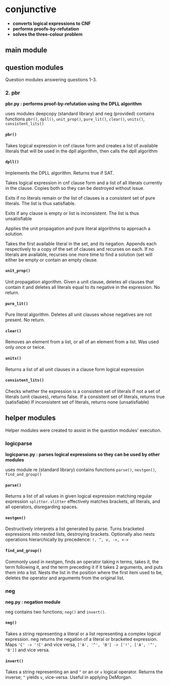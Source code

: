 # conjunctive
* __converts logical expressions to CNF__
* __performs proofs-by-refutation__
* __solves the three-colour problem__

## main module

## question modules
Question modules answering questions 1-3.

### 2. pbr
__pbr.py : performs proof-by-refutation using the DPLL algorithm__

uses modules deepcopy (standard library) and neg (provided)
contains functions `pbr()`, `dpll()`, `unit_prop()`, `pure_lit()`, `clear()`, `units()`, `consistent_lits()`

#### `pbr()`
Takes logical expression in cnf clause form and creates a list of available literals that will be used in the dpll algorithm, then calls the dpll algorithm

#### `dpll()`
Implements the DPLL algorithm. Returns true if SAT.

Takes logical expression in cnf clause form and a list of all literals currently in the clause. Copies both so they can be destroyed without issue.

Exits if no literals remain or the list of clauses is a consistent set of pure literals. The list is thus satisfiable.

Exits if any clause is empty or list is inconsistent. The list is thus unsatisfiable

Applies the unit propagation and pure literal algorithms to approach a solution.

Takes the first available literal in the set, and its negation. Appends each respectively to a copy of the set of clauses and recurses on each. If no literals are available, recurses one more time to find a solution (set will either be empty or contain an empty clause.

#### `unit_prop()`
Unit propagation algorithm. Given a unit clause, deletes all clauses that contain it and deletes all literals equal to its negative in the expression. No return.

#### `pure_lit()`
Pure literal algorithm. Deletes all unit clauses whose negatives are not present. No return.

#### `clear()`
Removes an element from a list, or all of an element from a list. Was used only once or twice.

#### `units()`
Returns a list of all unit clauses in a clause form logical expression

#### `consistent_lits()`
Checks whether the expression is a consistent set of literals
If not a set of literals (unit clauses), returns false.
If a consistent set of literals, returns true (satisfiable)
If inconsistent set of literals, returns none (unsatisfiable)

## helper modules
Helper modules were created to assist in the question modules' execution.

### logicparse
__logicparse.py : parses logical expressions so they can be used by other modules__

uses module re (standard library)
contains functions `parse()`, `nestgen()`, `find_and_group()`

#### `parse()`
Returns a list of all values in given logical expression matching regular expression `splitter`. `slitter` effectively matches brackets, all literals, and all operators, disregarding spaces.

#### `nestgen()`
Destructively interprets a list generated by parse. Turns bracketed expressions into nested lists, destroying brackets. Optionally also nests operations hierarchically by precedence: `!, ^, v, ->, <->`

#### `find_and_group()`
Commonly used in nestgen, finds an operator taking n terms, takes it, the term following it, and the term preceding it if it takes 2 arguments, and puts them into a list. Nests the list in the position where the first item used to be, deletes the operator and arguments from the original list.

### neg
__neg.py : negation module__

neg contains two functions; `neg()` and `invert()`. 

#### `neg()`
Takes a string representing a literal or a list representing a complex logical expression.
neg returns the negation of a literal or bracketed expression. Maps `'C' -> '!C'` and vice versa, `['A', '^', 'B'] -> ['!', ['A', '^', 'B']]` and vice versa.

#### `invert()`
Takes a string representing an and `^` or an or `v` logical operator.
Returns the inverse; `^` yields `v`, vice-versa. Useful in applying DeMorgan.
